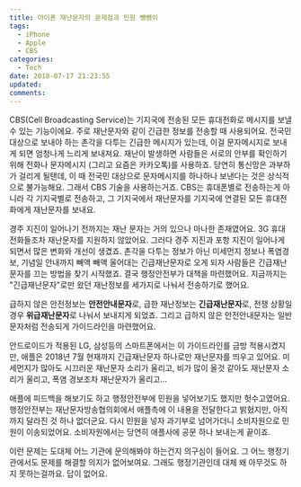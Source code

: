 ```yaml
---
title: 아이폰 재난문자의 문제점과 민원 뺑뺑이
tags:
  - iPhone
  - Apple
  - CBS
categories:
  - Tech
date: 2018-07-17 21:23:55
updated:
comments:
---
```

CBS(Cell Broadcasting Service)는 기지국에 전송된 모든 휴대전화로 메시지를 보낼 수 있는 기능이에요. 주로 재난문자와 같이 긴급한 정보를 전송할 때 사용되어요. 전국민 대상으로 보내야 하는 촌각을 다투는 긴급한 메시지가 있는데, 이걸 문자메시지로 보내게 되면 엄청나게 느리게 보내져요. 재난이 발생하면 사람들은 서로의 안부를 확인하기 위해 전화나 문자메시지 (그리고 요즘은 카카오톡)를 사용하죠. 당연히 통신망은 과부하가 걸리게 될탠데, 이 때 전국민 대상으로 문자메시지를 하나하나 보낸다는 것은 상식적으로 불가능해요. 그래서 CBS 기술을 사용하는거죠. CBS는 휴대폰별로 전송하는게 아니라 각 기지국별로 전송하고, 그 기지국에서 재난문자를 기지국에 연결된 모든 휴대전화에게 재난문자를 보내요.

경주 지진이 일어나기 전까지는 재난 문자는 거의 있으나 마나한 존재였어요. 3G 휴대전화들조차 재난문자를 지원하지 않았어요. 그러다 경주 지진과 포항 지진이 일어나게 되면서 많은 변화와 개선이 생겼죠. 촌각을 다투는 정보가 아닌 미세먼지 정보나 폭염경보, 기념일 안내까지 빼액 빼액 울어대는 긴급재난문자로 오게  되자 사람들은 긴급재난문자를 끄는 방법을 찾기 시작했죠.  결국 행정안전부가 대책을 마련했어요. 지금까지는 "긴급재난문자"로만 왔던 재난정보를 세가지로 나눠서 전송하기로 했어요.

급하지 않은 안전정보는 **안전안내문자**로, 급한 재난정보는 **긴급재난문자**로, 전쟁 상황일 경우 **위급재난문자**로 나눠서 보내지게 되었죠. 그리고 급하지 않은 안전안내문자는 일반 문자처럼 전송되게 가이드라인을 마련했어요.

안드로이드가 적용된 LG, 삼성등의 스마트폰에서는 이 가이드라인를 금방 적용시켰지만, 애플은 2018년 7월 현재까지 긴급재난문자 하나로만 재난문자를 띄우고 있어요. 미세먼지가 많아도 시끄러운 재난문자 소리가 울리고, 비가 많이 올것 같아도 재난문자 소리가 울리고, 폭염 경보조차 재난문자가 울리고...

애플에 피드백을 해보기도 하고 행정안전부에 민원을 넣어보기도 했지만 헛수고였어요. 행정안전부는 재난문자방송협의회에서 애플측에 이 내용을 전달한다고 밝혔지만, 아직까지 달라진 것 하나 없더군요. 다시 민원을 넣자 과기부로 넘어가더니 소비자원으로 민원이 이송되었어요. 소비자원에서는 당연히 애플사에 공문 하나 보내는게 끝이죠.

이런 문제는 도대체 어느 기관에 문의해봐야 하는건지 의구심이 들어요. 그 어느 행정기관에서도 문제를 해결할 의지가 없어보여요. 그래도 행정기관인데 대체 왜 아무것도 하지 못하는걸까요. 답이 없어요.
